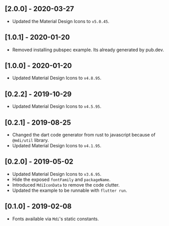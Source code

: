 ## [2.0.0] - 2020-03-27

- Updated the Material Design Icons to `v5.0.45`.

## [1.0.1] - 2020-01-20

- Removed installing pubspec example. Its already generated by pub.dev.

## [1.0.0] - 2020-01-20

- Updated Material Design Icons to `v4.8.95`.

## [0.2.2] - 2019-10-29

- Updated Material Design Icons to `v4.5.95`.

## [0.2.1] - 2019-08-25

- Changed the dart code generator from rust to javascript because of `@mdi/util` library.
- Updated Material Design Icons to `v4.1.95`.

## [0.2.0] - 2019-05-02

- Updated Material Design Icons to `v3.6.95`.
- Hide the exposed `fontFamily` and `packageName`.
- Introduced `MdiIconData` to remove the code clutter.
- Updated the example to be runnable with `flutter run`.

## [0.1.0] - 2019-02-08

- Fonts available via `Mdi`'s static constants.
